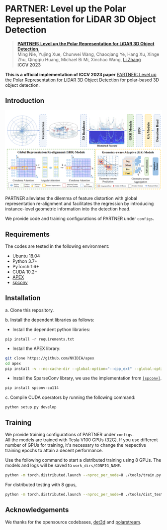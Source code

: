 # PARTNER: Level up the Polar Representation for LiDAR 3D Object Detection

> [**PARTNER: Level up the Polar Representation for LiDAR 3D Object Detection**](https://arxiv.org/abs/2308.03982),            
> Ming Nie, Yujing Xue, Chunwei Wang, Chaoqiang Ye, Hang Xu, Xinge Zhu, Qingqiu Huang, Michael Bi Mi, Xinchao Wang, [Li Zhang](https://lzrobots.github.io)  
> **ICCV 2023**

**This is a official implementation of ICCV 2023 paper** [PARTNER: Level up the Polar Representation for LiDAR 3D Object Detection](https://arxiv.org/abs/2308.03982) for polar-based 3D object detection.



## Introduction
![img|center](./img/pipeline.png)

PARTNER alleviates the dilemma of feature distortion with global representation re-alignment and facilitates the regression by introducing instance-level geometric information into the detection head.

We provide code and training configurations of PARTNER under ```configs```.  


## Requirements
The codes are tested in the following environment:
* Ubuntu 18.04
* Python 3.7+
* PyTorch 1.6+
* CUDA 10.2+
* [APEX](https://github.com/nvidia/apex)
* [spconv](https://github.com/traveller59/spconv) 

## Installation
a. Clone this repository.

b. Install the dependent libraries as follows:

* Install the dependent python libraries: 
```
pip install -r requirements.txt 
```

* Install the APEX library:
```bash
git clone https://github.com/NVIDIA/apex
cd apex
pip install -v --no-cache-dir --global-option="--cpp_ext" --global-option="--cuda_ext" ./
```

* Install the SparseConv library, we use the implementation from [`[spconv]`](https://github.com/traveller59/spconv). 
```bash
pip install spconv-cu114
```

c. Compile CUDA operators by running the following command:
```shell
python setup.py develop
```

## Training

We provide training configurations of PARTNER under ```configs```.  
All the models are trained with Tesla V100 GPUs (32G).
If you use different number of GPUs for training, it's necessary to change the respective training epochs to attain a decent performance.

Use the following command to start a distributed training using 8 GPUs. The models and logs will be saved to ```work_dirs/CONFIG_NAME```. 

```bash
python -m torch.distributed.launch --nproc_per_node=8 ./tools/train.py CONFIG_PATH
```

For distributed testing with 8 gpus,

```bash
python -m torch.distributed.launch --nproc_per_node=8 ./tools/dist_test.py CONFIG_PATH --work_dir work_dirs/CONFIG_NAME --checkpoint work_dirs/CONFIG_NAME/latest.pth 
```

## Acknowledgements
We thanks for the opensource codebases, [det3d](https://github.com/poodarchu/det3d) and [polarstream](https://github.com/motional/polarstream).
